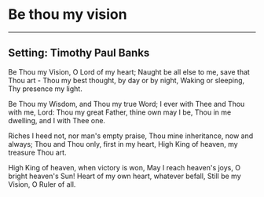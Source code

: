 # Be thou my vision

***

## Setting: Timothy Paul Banks

Be Thou my Vision, O Lord of my heart;
Naught be all else to me, save that Thou art -
Thou my best thought, by day or by night,
Waking or sleeping, Thy presence my light.

Be Thou my Wisdom, and Thou my true Word;
I ever with Thee and Thou with me, Lord:
Thou my great Father, thine own may I be,
Thou in me dwelling, and I with Thee one.

Riches I heed not, nor man's empty praise,
Thou mine inheritance, now and always;
Thou and Thou only, first in my heart,
High King of heaven, my treasure Thou art.

High King of heaven, when victory is won,
May I reach heaven's joys, O bright heaven's Sun!
Heart of my own heart, whatever befall,
Still be my Vision, O Ruler of all.